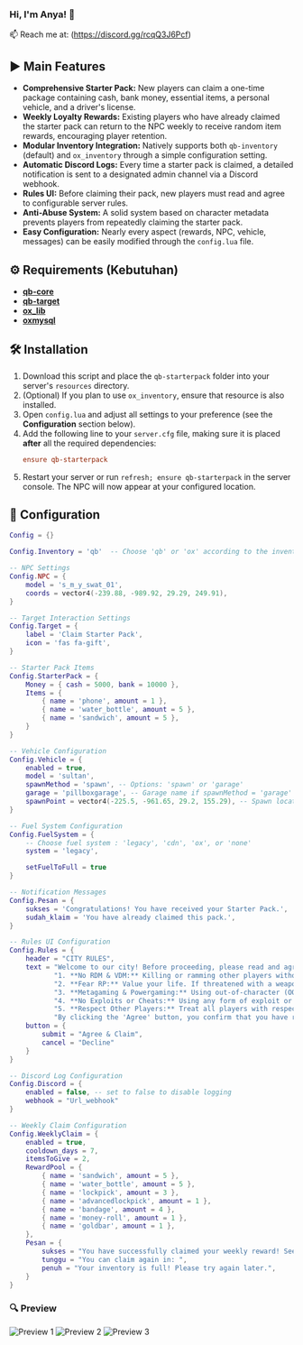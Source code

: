 ### Hi, I'm Anya! 👋 
📫 Reach me at: (https://discord.gg/rcqQ3J6Pcf)


## ▶️ Main Features

- **Comprehensive Starter Pack:** New players can claim a one-time package containing cash, bank money, essential items, a personal vehicle, and a driver's license.
- **Weekly Loyalty Rewards:** Existing players who have already claimed the starter pack can return to the NPC weekly to receive random item rewards, encouraging player retention.
- **Modular Inventory Integration:** Natively supports both `qb-inventory` (default) and `ox_inventory` through a simple configuration setting.
- **Automatic Discord Logs:** Every time a starter pack is claimed, a detailed notification is sent to a designated admin channel via a Discord webhook.
- **Rules UI:** Before claiming their pack, new players must read and agree to configurable server rules.
- **Anti-Abuse System:** A solid system based on character metadata prevents players from repeatedly claiming the starter pack.
- **Easy Configuration:** Nearly every aspect (rewards, NPC, vehicle, messages) can be easily modified through the `config.lua` file.

## ⚙️ Requirements (Kebutuhan)

- **[qb-core](https://github.com/qbcore-framework/qb-core)**
- **[qb-target](https://github.com/qbcore-framework/qb-target)** 
- **[ox_lib](https://github.com/overextended/ox_lib)** 
- **[oxmysql](https://github.com/overextended/oxmysql)**

## 🛠️ Installation

1.  Download this script and place the `qb-starterpack` folder into your server's `resources` directory.
2.  (Optional) If you plan to use `ox_inventory`, ensure that resource is also installed.
3.  Open `config.lua` and adjust all settings to your preference (see the **Configuration** section below).
4.  Add the following line to your `server.cfg` file, making sure it is placed **after** all the required dependencies:
    ```cfg
    ensure qb-starterpack
    ```
5.  Restart your server or run `refresh; ensure qb-starterpack` in the server console. The NPC will now appear at your configured location.

## 🔧 Configuration
```lua
Config = {}

Config.Inventory = 'qb'  -- Choose 'qb' or 'ox' according to the inventory system used

-- NPC Settings
Config.NPC = {
    model = 's_m_y_swat_01',
    coords = vector4(-239.88, -989.92, 29.29, 249.91),
}

-- Target Interaction Settings
Config.Target = {
    label = 'Claim Starter Pack',
    icon = 'fas fa-gift',
}

-- Starter Pack Items
Config.StarterPack = {
    Money = { cash = 5000, bank = 10000 },
    Items = {
        { name = 'phone', amount = 1 },
        { name = 'water_bottle', amount = 5 },
        { name = 'sandwich', amount = 5 },
    }
}

-- Vehicle Configuration
Config.Vehicle = {
    enabled = true,
    model = 'sultan',
    spawnMethod = 'spawn', -- Options: 'spawn' or 'garage'
    garage = 'pillboxgarage', -- Garage name if spawnMethod = 'garage'
    spawnPoint = vector4(-225.5, -961.65, 29.2, 155.29), -- Spawn location if spawnMethod = 'spawn'
}

-- Fuel System Configuration
Config.FuelSystem = {
    -- Choose fuel system : 'legacy', 'cdn', 'ox', or 'none'
    system = 'legacy', 

    setFuelToFull = true 
}

-- Notification Messages
Config.Pesan = {
    sukses = 'Congratulations! You have received your Starter Pack.', 
    sudah_klaim = 'You have already claimed this pack.', 
}

-- Rules UI Configuration
Config.Rules = {
    header = "CITY RULES",
    text = "Welcome to our city! Before proceeding, please read and agree to the rules below:\n\n" ..
           "1. **No RDM & VDM:** Killing or ramming other players without a valid RP reason is strictly prohibited.\n\n" ..
           "2. **Fear RP:** Value your life. If threatened with a weapon, you must act afraid and comply.\n\n" ..
           "3. **Metagaming & Powergaming:** Using out-of-character (OOC) information in-character (IC) is not allowed.\n\n" ..
           "4. **No Exploits or Cheats:** Using any form of exploit or cheat to gain an unfair advantage is forbidden.\n\n" ..
           "5. **Respect Other Players:** Treat all players with respect. Harassment or discrimination will not be tolerated.\n\n" ..
           "By clicking the 'Agree' button, you confirm that you have read, understood, and will comply with all city rules.",
    button = {
        submit = "Agree & Claim",
        cancel = "Decline"
    }
}

-- Discord Log Configuration
Config.Discord = {
    enabled = false, -- set to false to disable logging
    webhook = "Url_webhook" 
}

-- Weekly Claim Configuration
Config.WeeklyClaim = {
    enabled = true,
    cooldown_days = 7,
    itemsToGive = 2, 
    RewardPool = {
        { name = 'sandwich', amount = 5 },
        { name = 'water_bottle', amount = 5 },
        { name = 'lockpick', amount = 3 },
        { name = 'advancedlockpick', amount = 1 },
        { name = 'bandage', amount = 4 },
        { name = 'money-roll', amount = 1 }, 
        { name = 'goldbar', amount = 1 }, 
    },
    Pesan = {
        sukses = "You have successfully claimed your weekly reward! See you next week.",
        tunggu = "You can claim again in: ",
        penuh = "Your inventory is full! Please try again later.",
    }
}

```
### 🔍 Preview

![Preview 1](https://i.imgur.com/yndqDg0.png)
![Preview 2](https://i.imgur.com/qe3kdrL.png)
![Preview 3](https://i.imgur.com/Gj5cvSV.jpeg)




